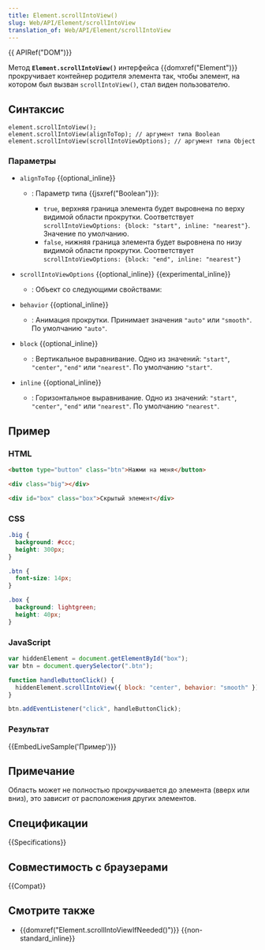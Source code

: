 ```yaml
---
title: Element.scrollIntoView()
slug: Web/API/Element/scrollIntoView
translation_of: Web/API/Element/scrollIntoView
---
```


{{ APIRef("DOM")}}

Метод **`Element.scrollIntoView()`** интерфейса {{domxref("Element")}} прокручивает контейнер родителя элемента так, чтобы элемент, на котором был вызван `scrollIntoView()`, стал виден пользователю.

## Синтаксис

```
element.scrollIntoView();
element.scrollIntoView(alignToTop); // аргумент типа Boolean
element.scrollIntoView(scrollIntoViewOptions); // аргумент типа Object
```

### Параметры

- `alignToTop` {{optional_inline}}

  - : Параметр типа {{jsxref("Boolean")}}:

    - `true`, верхняя граница элемента будет выровнена по верху видимой области прокрутки. Соответствует `scrollIntoViewOptions: {block: "start", inline: "nearest"}`. Значение по умолчанию.
    - `false`, нижняя граница элемента будет выровнена по низу видимой области прокрутки. Соответствует `scrollIntoViewOptions: {block: "end", inline: "nearest"}`

- `scrollIntoViewOptions` {{optional_inline}} {{experimental_inline}}
  - : Объект со следующими свойствами:
- `behavior` {{optional_inline}}
  - : Анимация прокрутки. Принимает значения `"auto"` или `"smooth"`. По умолчанию `"auto"`.
- `block` {{optional_inline}}
  - : Вертикальное выравнивание.
    Одно из значений: `"start"`, `"center"`, `"end"` или `"nearest"`. По умолчанию `"start"`.
- `inline` {{optional_inline}}
  - : Горизонтальное выравнивание.
    Одно из значений: `"start"`, `"center"`, `"end"` или `"nearest"`. По умолчанию `"nearest"`.

## Пример

### HTML

```html
<button type="button" class="btn">Нажми на меня</button>

<div class="big"></div>

<div id="box" class="box">Скрытый элемент</div>
```

### CSS

```css
.big {
  background: #ccc;
  height: 300px;
}

.btn {
  font-size: 14px;
}

.box {
  background: lightgreen;
  height: 40px;
}
```

### JavaScript

```js
var hiddenElement = document.getElementById("box");
var btn = document.querySelector(".btn");

function handleButtonClick() {
  hiddenElement.scrollIntoView({ block: "center", behavior: "smooth" });
}

btn.addEventListener("click", handleButtonClick);
```

### Результат

{{EmbedLiveSample('Пример')}}

## Примечание

Область может не полностью прокручивается до элемента (вверх или вниз), это зависит от расположения других элементов.

## Спецификации

{{Specifications}}

## Совместимость с браузерами

{{Compat}}

## Смотрите также

- {{domxref("Element.scrollIntoViewIfNeeded()")}} {{non-standard_inline}}

